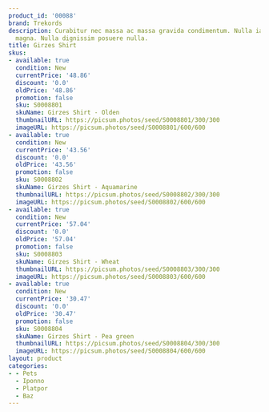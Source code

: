 ```yaml
---
product_id: '00088'
brand: Trekords
description: Curabitur nec massa ac massa gravida condimentum. Nulla iaculis egestas
  magna. Nulla dignissim posuere nulla.
title: Girzes Shirt
skus:
- available: true
  condition: New
  currentPrice: '48.86'
  discount: '0.0'
  oldPrice: '48.86'
  promotion: false
  sku: S0008801
  skuName: Girzes Shirt - Olden
  thumbnailURL: https://picsum.photos/seed/S0008801/300/300
  imageURL: https://picsum.photos/seed/S0008801/600/600
- available: true
  condition: New
  currentPrice: '43.56'
  discount: '0.0'
  oldPrice: '43.56'
  promotion: false
  sku: S0008802
  skuName: Girzes Shirt - Aquamarine
  thumbnailURL: https://picsum.photos/seed/S0008802/300/300
  imageURL: https://picsum.photos/seed/S0008802/600/600
- available: true
  condition: New
  currentPrice: '57.04'
  discount: '0.0'
  oldPrice: '57.04'
  promotion: false
  sku: S0008803
  skuName: Girzes Shirt - Wheat
  thumbnailURL: https://picsum.photos/seed/S0008803/300/300
  imageURL: https://picsum.photos/seed/S0008803/600/600
- available: true
  condition: New
  currentPrice: '30.47'
  discount: '0.0'
  oldPrice: '30.47'
  promotion: false
  sku: S0008804
  skuName: Girzes Shirt - Pea green
  thumbnailURL: https://picsum.photos/seed/S0008804/300/300
  imageURL: https://picsum.photos/seed/S0008804/600/600
layout: product
categories:
- - Pets
  - Iponno
  - Platpor
  - Baz
---
```


